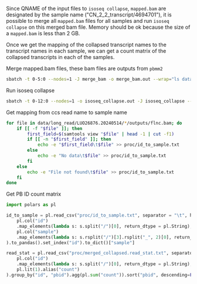 Since QNAME of the input files to `isoseq collapse`, `mapped.bam` are designated by the sample name ("CN_2_2_transcript/4694701"), it is possible to merge all `mapped.bam` files for all samples and run `isoseq collapse` on this merged bam file. Memory should be ok because the size of a `mapped.bam` is less than 2 GB.

Once we get the mapping of the collapsed transcript names to the transcript names in each sample, we can get a count matrix of the collapsed transcripts in each of the samples.

Merge mapped.bam files, these bam files are outputs from `pbmm2`

```bash
sbatch -t 0-5:0 --nodes=1 -J merge_bam -o merge_bam.out --wrap="ls data/long_read/LUO26876.20240514/*/outputs/mapped.bam | xargs samtools merge -o proc/merged.bam -@ 40"
```

Run isoseq collapse

```bash
sbatch -t 0-12:0 --nodes=1 -o isoseq_collapse.out -J isoseq_collapse --wrap="isoseq collapse -j 50 proc/merged.bam proc/merged_collapsed.gff"
```

Get mapping from ccs read name to sample name

```bash
for file in data/long_read/LUO26876.20240514/*/outputs/flnc.bam; do
	if [[ -f "$file" ]]; then
		first_field=$(samtools view "$file" | head -1 | cut -f1)
		if [[ -n "$first_field" ]]; then
			echo -e "$first_field\t$file" >> proc/id_to_sample.txt
		else
			echo -e "No data\t$file" >> proc/id_to_sample.txt
		fi
	else
		echo -e "File not found\t$file" >> proc/id_to_sample.txt
	fi
done
```

Get PB ID count matrix

```python
import polars as pl

id_to_sample = pl.read_csv("proc/id_to_sample.txt", separator = "\t", has_header = False, new_columns = ["id", "sample"]).with_columns(
    pl.col("id")
    .map_elements(lambda s: s.split("/")[0], return_dtype = pl.String),
    pl.col("sample")
    .map_elements(lambda s: s.rsplit("/")[3].rsplit("_", 2)[0], return_dtype = pl.String)
).to_pandas().set_index("id").to_dict()["sample"]

read_stat = pl.read_csv("proc/merged_collapsed.read_stat.txt", separator = "\t").with_columns(
    pl.col("id")
    .map_elements(lambda s: s.split("/")[0], return_dtype = pl.String),
    pl.lit(1).alias("count")
).group_by("id", "pbid").agg(pl.sum("count")).sort("pbid", descending=False).pivot("id", index = "pbid", values = "count").fill_null(0).rename(id_to_sample)
```